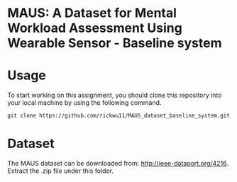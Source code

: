 # MAUS: A Dataset for Mental Workload Assessment Using Wearable Sensor - Baseline system


# Usage
To start working on this assignment, you should clone this repository into your local machine by using the following command.

    git clone https://github.com/rickwu11/MAUS_dataset_baseline_system.git

# Dataset
The MAUS dataset can be downloaded from: http://ieee-dataport.org/4216.
Extract the .zip file under this folder.

